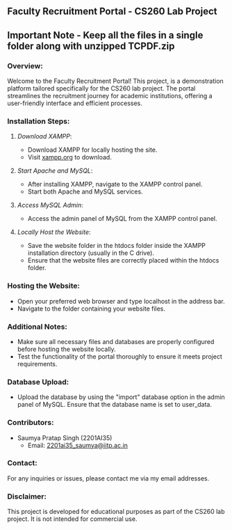 ## Faculty Recruitment Portal - CS260 Lab Project

## Important Note - Keep all the files in a single folder along with unzipped TCPDF.zip


### Overview:
Welcome to the Faculty Recruitment Portal! This project, is a demonstration platform tailored specifically for the CS260 lab project. The portal streamlines the recruitment journey for academic institutions, offering a user-friendly interface and efficient processes.

### Installation Steps:
1. *Download XAMPP*: 
   - Download XAMPP for locally hosting the site. 
   - Visit [xampp.org](https://www.apachefriends.org/index.html) to download.

2. *Start Apache and MySQL*:
   - After installing XAMPP, navigate to the XAMPP control panel.
   - Start both Apache and MySQL services.

3. *Access MySQL Admin*:
   - Access the admin panel of MySQL from the XAMPP control panel.

4. *Locally Host the Website*:
   - Save the website folder in the htdocs folder inside the XAMPP installation directory (usually in the C drive).
   - Ensure that the website files are correctly placed within the htdocs folder.

### Hosting the Website:
- Open your preferred web browser and type localhost in the address bar.
- Navigate to the folder containing your website files.

### Additional Notes:
- Make sure all necessary files and databases are properly configured before hosting the website locally.
- Test the functionality of the portal thoroughly to ensure it meets project requirements.

### Database Upload:
- Upload the database by using the "import" database option in the admin panel of MySQL. Ensure that the database name is set to user_data.

### Contributors:
- Saumya Pratap Singh (2201AI35)
  - Email: [2201ai35_saumya@iitp.ac.in](mailto:2201ai35_saumya@iitp.ac.in)

### Contact:
For any inquiries or issues, please contact me via my email addresses.

### Disclaimer:
This project is developed for educational purposes as part of the CS260 lab project. It is not intended for commercial use.
